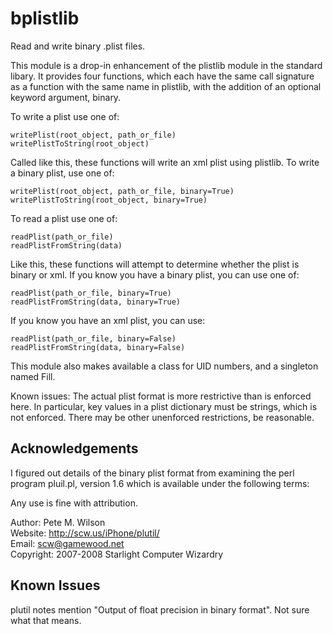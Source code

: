 bplistlib
=========
Read and write binary .plist files.

This module is a drop-in enhancement of the plistlib module in the
standard libary. It provides four functions, which each have the same
call signature as a function with the same name in plistlib, with the
addition of an optional keyword argument, binary.

To write a plist use one of:

    writePlist(root_object, path_or_file)
    writePlistToString(root_object)

Called like this, these functions will write an xml plist using
plistlib. To write a binary plist, use one of:

    writePlist(root_object, path_or_file, binary=True)
    writePlistToString(root_object, binary=True)

To read a plist use one of:

    readPlist(path_or_file)
    readPlistFromString(data)

Like this, these functions will attempt to determine whether the plist
is binary or xml. If you know you have a binary plist, you can use one
of:

    readPlist(path_or_file, binary=True)
    readPlistFromString(data, binary=True)

If you know you have an xml plist, you can use:

    readPlist(path_or_file, binary=False)
    readPlistFromString(data, binary=False)

This module also makes available a class for UID numbers, and a
singleton named Fill. 

Known issues:
The actual plist format is more restrictive than is enforced here. In
particular, key values in a plist dictionary must be strings, which is
not enforced. There may be other unenforced restrictions, be reasonable.


Acknowledgements
----------------

I figured out details of the binary plist format from examining the perl
program pluil.pl, version 1.6 which is available under the following
terms:

Any use is fine with attribution.

Author: Pete M. Wilson  
Website: http://scw.us/iPhone/plutil/  
Email: scw@gamewood.net  
Copyright: 2007-2008 Starlight Computer Wizardry


Known Issues
------------

plutil notes mention "Output of float precision in binary format". Not
sure what that means.